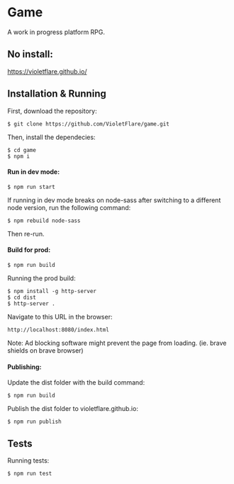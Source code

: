 Game
===

A work in progress platform RPG.

No install:
---
https://violetflare.github.io/

Installation & Running
---

First, download the repository:

~~~~
$ git clone https://github.com/VioletFlare/game.git
~~~~

Then, install the dependecies:

~~~~
$ cd game
$ npm i
~~~~

#### Run in dev mode:

~~~~
$ npm run start
~~~~

If running in dev mode breaks on node-sass after switching to a different node version, 
run the following command:

```
$ npm rebuild node-sass
```

Then re-run.

#### Build for prod:

~~~~
$ npm run build
~~~~

Running the prod build:

~~~~
$ npm install -g http-server
$ cd dist
$ http-server .
~~~~

Navigate to this URL in the browser: 

~~~~
http://localhost:8080/index.html
~~~~

Note: Ad blocking software might prevent the page from loading. (ie. brave shields on brave browser)

#### Publishing:

Update the dist folder with the build command:

~~~~
$ npm run build
~~~~

Publish the dist folder to violetflare.github.io:

~~~~
$ npm run publish
~~~~

Tests
---

Running tests:

```
$ npm run test
```
